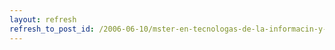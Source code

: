 ```yaml
---
layout: refresh
refresh_to_post_id: /2006-06-10/mster-en-tecnologas-de-la-informacin-y-las-comunicaciones-mtic
---
```

